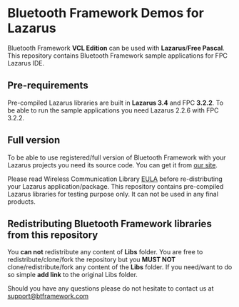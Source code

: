 # Bluetooth Framework Demos for Lazarus

Bluetooth Framework **VCL Edition** can be used with **Lazarus**/**Free Pascal**. This repository contains Bluetooth Framework sample applications for FPC Lazarus IDE.

## Pre-requirements

Pre-compiled Lazarus libraries are built in **Lazarus 3.4** and FPC **3.2.2**. To be able to run the sample applications you need Lazarus 2.2.6 with FPC 3.2.2.

## Full version

To be able to use registered/full version of Bluetooth Framework with your Lazarus projects you need its source code. You can get it from [our site](https://www.btframework.com/bluetoothframework.htm).

Please read Wireless Communication Library [EULA](https://www.btframework.com/eula.htm) before re-distributing your Lazarus application/package. This repository contains pre-compiled Lazarus libraries for testing purpose only. It can not be used in any final products.

## Redistributing Bluetooth Framework libraries from this repository

You **can not** redistribute any content of **Libs** folder. You are free to redistribute/clone/fork the repository but you **MUST NOT** clone/redistribute/fork any content of the **Libs** folder. If you need/want to do so simple **add link** to the original Libs folder.

Should you have any questions please do not hesitate to contact us at support@btframework.com
